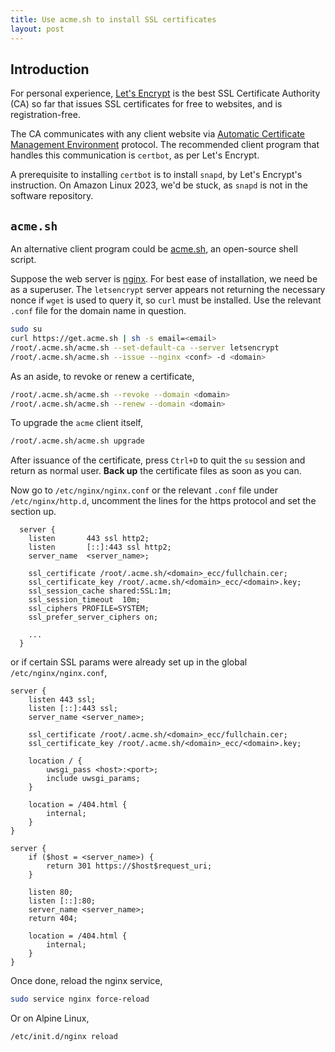 ```yaml
---
title: Use acme.sh to install SSL certificates
layout: post
---
```


## Introduction
For personal experience, [Let's Encrypt](https://letsencrypt.org/) is the best SSL Certificate Authority (CA) so far that issues SSL certificates for free to websites, and is registration-free.

The CA communicates with any client website via [Automatic Certificate Management Environment](https://en.wikipedia.org/wiki/Automatic_Certificate_Management_Environment) protocol. The recommended client program that handles this communication is `certbot`, as per Let's Encrypt.

A prerequisite to installing `certbot` is to install `snapd`, by Let's Encrypt's instruction. On Amazon Linux 2023, we'd be stuck, as `snapd` is not in the software repository.


## `acme.sh`
An alternative client program could be [acme.sh](https://acme.sh), an open-source shell script.

Suppose the web server is [nginx](https://nginx.org). For best ease of installation, we need be as a superuser. The `letsencrypt` server appears not returning the necessary nonce if `wget` is used to query it, so `curl` must be installed. Use the relevant `.conf` file for the domain name in question.

```sh
sudo su
curl https://get.acme.sh | sh -s email=<email>
/root/.acme.sh/acme.sh --set-default-ca --server letsencrypt
/root/.acme.sh/acme.sh --issue --nginx <conf> -d <domain>
```

As an aside, to revoke or renew a certificate,

```sh
/root/.acme.sh/acme.sh --revoke --domain <domain>
/root/.acme.sh/acme.sh --renew --domain <domain>
```

To upgrade the `acme` client itself,

```sh
/root/.acme.sh/acme.sh upgrade
```

After issuance of the certificate, press `Ctrl+D` to quit the `su` session and return as normal user. **Back up** the certificate files as soon as you can.

Now go to `/etc/nginx/nginx.conf` or the relevant `.conf` file under `/etc/nginx/http.d`, uncomment the lines for the https protocol and set the section up.

```
  server {
    listen       443 ssl http2;
    listen       [::]:443 ssl http2;
    server_name  <server_name>;

    ssl_certificate /root/.acme.sh/<domain>_ecc/fullchain.cer;
    ssl_certificate_key /root/.acme.sh/<domain>_ecc/<domain>.key;
    ssl_session_cache shared:SSL:1m;
    ssl_session_timeout  10m;
    ssl_ciphers PROFILE=SYSTEM;
    ssl_prefer_server_ciphers on;

    ...
  }
```

or if certain SSL params were already set up in the global `/etc/nginx/nginx.conf`,

```
server {
	listen 443 ssl;
	listen [::]:443 ssl;
	server_name <server_name>;

	ssl_certificate /root/.acme.sh/<domain>_ecc/fullchain.cer;
	ssl_certificate_key /root/.acme.sh/<domain>_ecc/<domain>.key;

	location / {
		uwsgi_pass <host>:<port>;
		include uwsgi_params;
	}

	location = /404.html {
		internal;
	}
}

server {
	if ($host = <server_name>) {
		return 301 https://$host$request_uri;
	}

	listen 80;
	listen [::]:80;
	server_name <server_name>;
	return 404;

	location = /404.html {
		internal;
	}
}
```

Once done, reload the nginx service,

```sh
sudo service nginx force-reload
```

Or on Alpine Linux,

```sh
/etc/init.d/nginx reload
```
